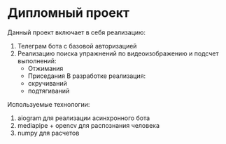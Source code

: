 # Дипломный проект
Данный проект включает в себя реализацию:
1. Телеграм бота с базовой авторизацией
2. Реализацию поиска упражнений по видеоизображению и подсчет выполнений:
    - Отжимания
    - Приседания
В разработке реализация:
    - скручиваний
    - подтягиваний
    
Используемые технологии:
1. aiogram для реализации асинхронного бота
2. mediapipe + opencv для распознания человека
3. numpy для расчетов
